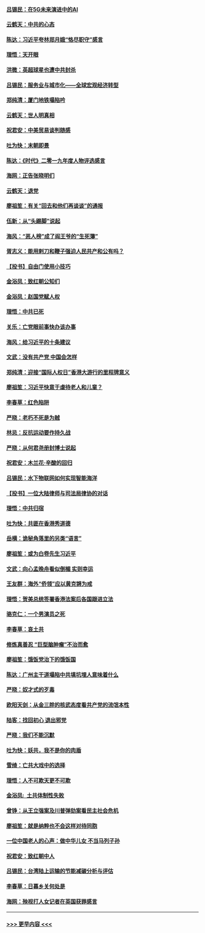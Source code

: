 #### [吕锡民：在5G未来演进中的AI](../pages/nsc993/n11730010.md?t=12190501) 
#### [云鹤天：中共的心态](../pages/nsc993/n11729906.md?t=12190501) 
#### [陈达：习近平夸林郑月娥“恪尽职守”感言](../pages/nsc993/n11729881.md?t=12190501) 
#### [理悟：天开眼](../pages/nsc993/n11729699.md?t=12190501) 
#### [洪微：英超球星也遭中共封杀](../pages/nsc993/n11727243.md?t=12190501) 
#### [吕锡民：服务业与城市化——全球宏观经济转型](../pages/nsc993/n11725845.md?t=12190501) 
#### [郑纯清：厦门地铁塌陷吟](../pages/nsc993/n11725813.md?t=12190501) 
#### [云鹤天：世人明真相](../pages/nsc993/n11725621.md?t=12190501) 
#### [祝君安：中美贸易谈判随感](../pages/nsc993/n11725609.md?t=12190501) 
#### [吐为快：末朝即景](../pages/nsc993/n11723365.md?t=12190501) 
#### [陈达：《时代》二零一九年度人物评选感言](../pages/nsc993/n11723337.md?t=12190501) 
#### [海网：正告张晓明们](../pages/nsc993/n11723228.md?t=12190501) 
#### [云鹤天：退党](../pages/nsc993/n11723056.md?t=12190501) 
#### [廖祖笙：有关“回去和他们再谈谈”的通报](../pages/nsc993/n11722442.md?t=12190501) 
#### [伍新：从“头踢脚”说起](../pages/nsc993/n11722429.md?t=12190501) 
#### [海风：“恶人榜”成了阎王爷的“生死簿”](../pages/nsc993/n11722272.md?t=12190501) 
#### [胥志义：能用剌刀和鞭子强迫人民共产和公有吗？](../pages/nsc993/n11720569.md?t=12190501) 
#### [【投书】自由门使用小技巧](../pages/nsc993/n11720180.md?t=12190501) 
#### [金浴凤：致红朝公知们](../pages/nsc993/n11720563.md?t=12190501) 
#### [金浴凤：赵国党赋人权](../pages/nsc993/n11720533.md?t=12190501) 
#### [理悟：中共已死](../pages/nsc993/n11720233.md?t=12190501) 
#### [关乐：亡党眼前事快办该办事](../pages/nsc993/n11719160.md?t=12190501) 
#### [海风：给习近平的十条建议](../pages/nsc993/n11717616.md?t=12190501) 
#### [文武：没有共产党 中国会怎样](../pages/nsc993/n11717584.md?t=12190501) 
#### [郑纯清：迎接“国际人权日”香港大游行的里程牌意义](../pages/nsc993/n11717417.md?t=12190501) 
#### [廖祖笙：习近平快意于虐待老人和儿童？](../pages/nsc993/n11715313.md?t=12190501) 
#### [李春草：红色陷阱](../pages/nsc993/n11715029.md?t=12190501) 
#### [严晓：老朽不死是为贼](../pages/nsc993/n11712910.md?t=12190501) 
#### [林忌：反抗运动要作持久战](../pages/nsc993/n11712623.md?t=12190501) 
#### [严晓：从何君尧册封博士说起](../pages/nsc993/n11712465.md?t=12190501) 
#### [祝君安：木兰花·辛酸的回归](../pages/nsc993/n11712381.md?t=12190501) 
#### [吕锡民：水下物联网如何实现智能海洋](../pages/nsc993/n11711158.md?t=12190501) 
#### [【投书】一位大陆律师与司法局律协的对话](../pages/nsc993/n11709675.md?t=12190501) 
#### [理悟：中共归宿](../pages/nsc993/n11710059.md?t=12190501) 
#### [吐为快：共匪在香港秀道德](../pages/nsc993/n11709979.md?t=12190501) 
#### [岳横：诡秘角落里的另类“语言”](../pages/nsc993/n11709792.md?t=12190501) 
#### [廖祖笙：或为白卷先生习近平](../pages/nsc993/n11708330.md?t=12190501) 
#### [文武：向心孟晚舟看似倒楣 实则幸运](../pages/nsc993/n11708236.md?t=12190501) 
#### [王友群：海外“侨领”应以黄克锵为戒](../pages/nsc993/n11706176.md?t=12190501) 
#### [理悟：贺美总统签署香港法案后各国跟进立法](../pages/nsc993/n11706853.md?t=12190501) 
#### [骆克仁：一个男演员之死](../pages/nsc993/n11706677.md?t=12190501) 
#### [李春草：哀土共](../pages/nsc993/n11706255.md?t=12190501) 
#### [修炼真善忍 “巨型脑肿瘤”不治而愈](../pages/nsc993/n11705340.md?t=12190501) 
#### [廖祖笙：饿饭党治下的饿饭国](../pages/nsc993/n11705085.md?t=12190501) 
#### [陈达：广州主干道塌陷中共填坑埋人意味着什么](../pages/nsc993/n11705046.md?t=12190501) 
#### [严晓：奴才式的歹毒](../pages/nsc993/n11704826.md?t=12190501) 
#### [欧阳天剑：从金三胖的核武态度看共产党的流氓本性](../pages/nsc993/n11702238.md?t=12190501) 
#### [陆客：找回初心 退出邪党](../pages/nsc993/n11702213.md?t=12190501) 
#### [严晓：我们不能沉默](../pages/nsc993/n11702110.md?t=12190501) 
#### [吐为快：妖共，我不是你的肉盾](../pages/nsc993/n11701366.md?t=12190501) 
#### [雪绮：亡共大戏中的选择](../pages/nsc993/n11699922.md?t=12190501) 
#### [理悟：人不可欺天更不可欺](../pages/nsc993/n11699657.md?t=12190501) 
#### [金浴凤:  土共体制性失败](../pages/nsc993/n11699361.md?t=12190501) 
#### [曾铮：从王立强案及川普弹劾案看民主社会危机](../pages/nsc993/n11699318.md?t=12190501) 
#### [廖祖笙：就是纳粹也不会这样对待同胞](../pages/nsc993/n11697658.md?t=12190501) 
#### [一位中国老人的心声：做中华儿女 不当马列子孙](../pages/nsc993/n11697525.md?t=12190501) 
#### [祝君安：致红朝中人](../pages/nsc993/n11697518.md?t=12190501) 
#### [吕锡民：台湾陆上运输的节能减碳分析与评估](../pages/nsc993/n11694983.md?t=12190501) 
#### [李春草：日暮乡关何处是](../pages/nsc993/n11694805.md?t=12190501) 
#### [海网：殃视打人女记者在英国获罪感言](../pages/nsc993/n11693832.md?t=12190501) 

----
#### [ >>> 更早内容 <<< ](../indexes/nsc993-earlier.md)
